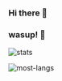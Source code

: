 ### Hi there 👋

### wasup! 👋
![stats](https://github-readme-stats.vercel.app/api?username=ademahendra&show_icons=true&hide_title=true&count_private=true&theme=radical)

![most-langs](https://github-readme-stats.vercel.app/api/top-langs/?username=ademahendra&hide=javascript,html&theme=radical&layout=compact)


<!--
**ademahendra/ademahendra** is a ✨ _special_ ✨ repository because its `README.md` (this file) appears on your GitHub profile.

Here are some ideas to get you started:

- 🔭 I’m currently working on ...
- 🌱 I’m currently learning ...
- 👯 I’m looking to collaborate on ...
- 🤔 I’m looking for help with ...
- 💬 Ask me about ...
- 📫 How to reach me: ...
- 😄 Pronouns: ...
- ⚡ Fun fact: ...
-->
